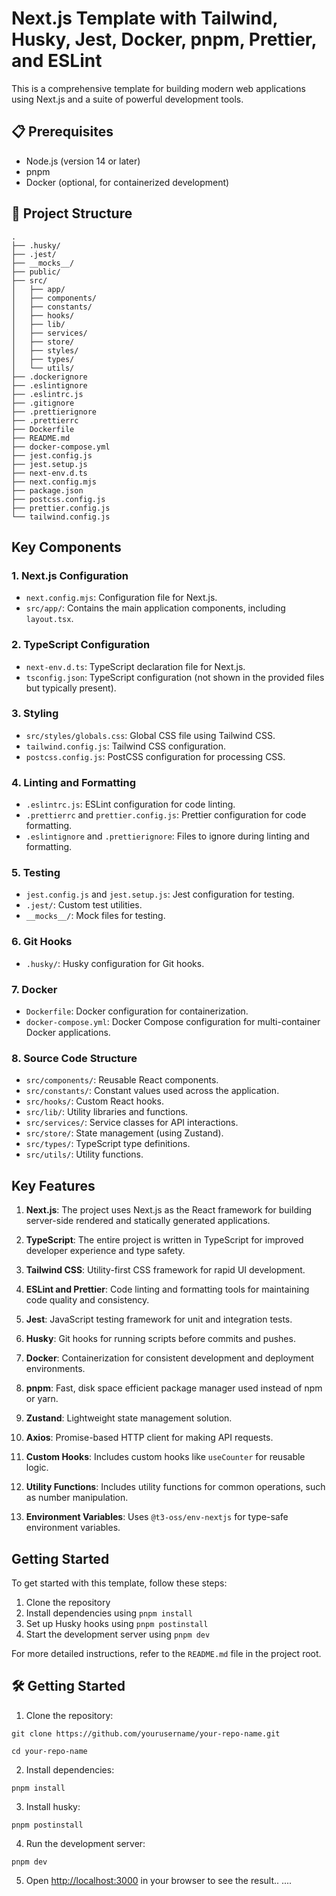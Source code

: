 # Next.js Template with Tailwind, Husky, Jest, Docker, pnpm, Prettier, and ESLint

This is a comprehensive template for building modern web applications using Next.js and a suite of powerful development tools.

## 📋 Prerequisites

- Node.js (version 14 or later)
- pnpm
- Docker (optional, for containerized development)

## 📁 Project Structure

```
.
├── .husky/
├── .jest/
├── __mocks__/
├── public/
├── src/
│   ├── app/
│   ├── components/
│   ├── constants/
│   ├── hooks/
│   ├── lib/
│   ├── services/
│   ├── store/
│   ├── styles/
│   ├── types/
│   └── utils/
├── .dockerignore
├── .eslintignore
├── .eslintrc.js
├── .gitignore
├── .prettierignore
├── .prettierrc
├── Dockerfile
├── README.md
├── docker-compose.yml
├── jest.config.js
├── jest.setup.js
├── next-env.d.ts
├── next.config.mjs
├── package.json
├── postcss.config.js
├── prettier.config.js
└── tailwind.config.js
```

## Key Components

### 1. Next.js Configuration

- `next.config.mjs`: Configuration file for Next.js.
- `src/app/`: Contains the main application components, including `layout.tsx`.

### 2. TypeScript Configuration

- `next-env.d.ts`: TypeScript declaration file for Next.js.
- `tsconfig.json`: TypeScript configuration (not shown in the provided files but typically present).

### 3. Styling

- `src/styles/globals.css`: Global CSS file using Tailwind CSS.
- `tailwind.config.js`: Tailwind CSS configuration.
- `postcss.config.js`: PostCSS configuration for processing CSS.

### 4. Linting and Formatting

- `.eslintrc.js`: ESLint configuration for code linting.
- `.prettierrc` and `prettier.config.js`: Prettier configuration for code formatting.
- `.eslintignore` and `.prettierignore`: Files to ignore during linting and formatting.

### 5. Testing

- `jest.config.js` and `jest.setup.js`: Jest configuration for testing.
- `.jest/`: Custom test utilities.
- `__mocks__/`: Mock files for testing.

### 6. Git Hooks

- `.husky/`: Husky configuration for Git hooks.

### 7. Docker

- `Dockerfile`: Docker configuration for containerization.
- `docker-compose.yml`: Docker Compose configuration for multi-container Docker applications.

### 8. Source Code Structure

- `src/components/`: Reusable React components.
- `src/constants/`: Constant values used across the application.
- `src/hooks/`: Custom React hooks.
- `src/lib/`: Utility libraries and functions.
- `src/services/`: Service classes for API interactions.
- `src/store/`: State management (using Zustand).
- `src/types/`: TypeScript type definitions.
- `src/utils/`: Utility functions.

## Key Features

1. **Next.js**: The project uses Next.js as the React framework for building server-side rendered and statically generated applications.

2. **TypeScript**: The entire project is written in TypeScript for improved developer experience and type safety.

3. **Tailwind CSS**: Utility-first CSS framework for rapid UI development.

4. **ESLint and Prettier**: Code linting and formatting tools for maintaining code quality and consistency.

5. **Jest**: JavaScript testing framework for unit and integration tests.

6. **Husky**: Git hooks for running scripts before commits and pushes.

7. **Docker**: Containerization for consistent development and deployment environments.

8. **pnpm**: Fast, disk space efficient package manager used instead of npm or yarn.

9. **Zustand**: Lightweight state management solution.

10. **Axios**: Promise-based HTTP client for making API requests.

11. **Custom Hooks**: Includes custom hooks like `useCounter` for reusable logic.

12. **Utility Functions**: Includes utility functions for common operations, such as number manipulation.

13. **Environment Variables**: Uses `@t3-oss/env-nextjs` for type-safe environment variables.

## Getting Started

To get started with this template, follow these steps:

1. Clone the repository
2. Install dependencies using `pnpm install`
3. Set up Husky hooks using `pnpm postinstall`
4. Start the development server using `pnpm dev`

For more detailed instructions, refer to the `README.md` file in the project root.

## 🛠️ Getting Started

1. Clone the repository:

```
git clone https://github.com/yourusername/your-repo-name.git

cd your-repo-name
```

2. Install dependencies:

```
pnpm install
```

3. Install husky:

```
pnpm postinstall
```

4. Run the development server:

```
pnpm dev
```

5. Open [http://localhost:3000](http://localhost:3000) in your browser to see the result..
   ....
